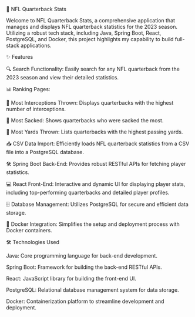 🏈 NFL Quarterback Stats

Welcome to NFL Quarterback Stats, a comprehensive application that manages and displays NFL quarterback statistics for the 2023 season. Utilizing a robust tech stack, including Java, Spring Boot, React, PostgreSQL, and Docker, this project highlights my capability to build full-stack applications.

✨ Features

🔍 Search Functionality: Easily search for any NFL quarterback from the 2023 season and view their detailed statistics.

📊 Ranking Pages:

🏈 Most Interceptions Thrown: Displays quarterbacks with the highest number of interceptions.

💪 Most Sacked: Shows quarterbacks who were sacked the most.

🚀 Most Yards Thrown: Lists quarterbacks with the highest passing yards.

📥 CSV Data Import: Efficiently loads NFL quarterback statistics from a CSV file into a PostgreSQL database.

🛠️ Spring Boot Back-End: Provides robust RESTful APIs for fetching player statistics.

💻 React Front-End: Interactive and dynamic UI for displaying player stats, including top-performing quarterbacks and detailed player profiles.

🗄️ Database Management: Utilizes PostgreSQL for secure and efficient data storage.

🐳 Docker Integration: Simplifies the setup and deployment process with Docker containers.

🛠️ Technologies Used

Java: Core programming language for back-end development.

Spring Boot: Framework for building the back-end RESTful APIs.

React: JavaScript library for building the front-end UI.

PostgreSQL: Relational database management system for data storage.

Docker: Containerization platform to streamline development and deployment.
